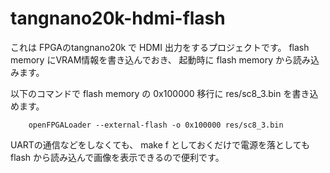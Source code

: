 # tangnano20k-hdmi-flash

これは FPGAのtangnano20k で HDMI 出力をするプロジェクトです。
flash memory にVRAM情報を書き込んでおき、
起動時に flash memory から読み込みます。

以下のコマンドで flash memory の 0x100000 移行に res/sc8_3.bin を書き込めます。

```
	openFPGALoader --external-flash -o 0x100000 res/sc8_3.bin
```

UARTの通信などをしなくても、 make f としておくだけで電源を落としても flash から読み込んで画像を表示できるので便利です。

